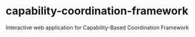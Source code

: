 # capability-coordination-framework
Interactive web application for Capability-Based Coordination Framework
